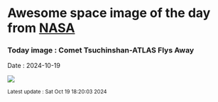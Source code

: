 
# Awesome space image of the day from [NASA](https://api.nasa.gov/)

### Today image : Comet Tsuchinshan-ATLAS Flys Away
Date : 2024-10-19

![](https://apod.nasa.gov/apod/image/2410/C2023A3-in-the-past-6-days_1100.jpg)

<small>Latest update : Sat Oct 19 18:20:03 2024</small>
        
